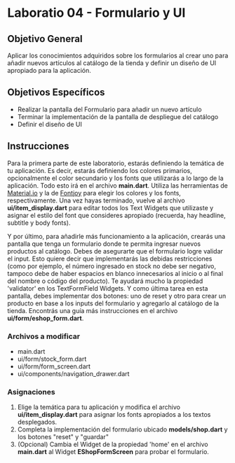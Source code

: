 # Laboratio 04 - Formulario y UI

## Objetivo General
Aplicar los conocimientos adquiridos sobre los formularios al crear uno para añadir nuevos artículos al catálogo de la tienda y definir un diseño de UI apropiado para la aplicación.

## Objetivos Específicos
- Realizar la pantalla del Formulario para añadir un nuevo artículo
- Terminar la implementación de la pantalla de despliegue del catálogo
- Definir el diseño de UI

## Instrucciones

Para la primera parte de este laboratorio, estarás definiendo la temática de tu aplicación. Es decir, estarás definiendo los colores primarios, opcionalmente el color secundario y los fonts que utilizarás a lo largo de la aplicación. Todo esto irá en el archivo **main.dart**.
Utiliza las herramientas de [Material.io](https://material.io/resources/color/#!/?view.left=0&view.right=0) y la de [Fontjoy](https://fontjoy.com) para elegir los colores y los fonts, respectivamente.
Una vez hayas terminado, vuelve al archivo **ui/item_display.dart** para editar todos los Text Widgets que utilizaste y asignar el estilo del font que consideres apropiado (recuerda, hay headline, subtitle y body fonts).

Y por último, para añadirle más funcionamiento a la aplicación, crearás una pantalla que tenga un formulario donde te permita ingresar nuevos productos al catálogo. Debes de asegurarte que el formulario logre validar el input. Esto quiere decir que implementarás las debidas restricciones (como por ejemplo, el número ingresado en stock no debe ser negativo, tampoco debe de haber espacios en blanco innecesarios al inicio o al final del nombre o código del producto). Te ayudará mucho la propiedad 'validator' en los TextFormField Widgets.
Y como última tarea en esta pantalla, debes implementar dos botones: uno de reset y otro para crear un producto en base a los inputs del formulario y agregarlo al catálogo de la tienda. Encontrás una guía más instrucciones en el archivo **ui/form/eshop_form.dart**.

### Archivos a modificar
- main.dart
- ui/form/stock_form.dart
- ui/form/form_screen.dart
- ui/components/navigation_drawer.dart

### Asignaciones
1) Elige la temática para tu aplicación y modifica el archivo **ui/item_display.dart** para asignar los fonts apropiados a los textos desplegados.
2) Completa la implementación del formulario ubicado **models/shop.dart** y los botones "reset" y "guardar"
3) (Opcional) Cambia el Widget de la propiedad 'home' en el archivo **main.dart** al Widget **EShopFormScreen** para probar el formulario. 


